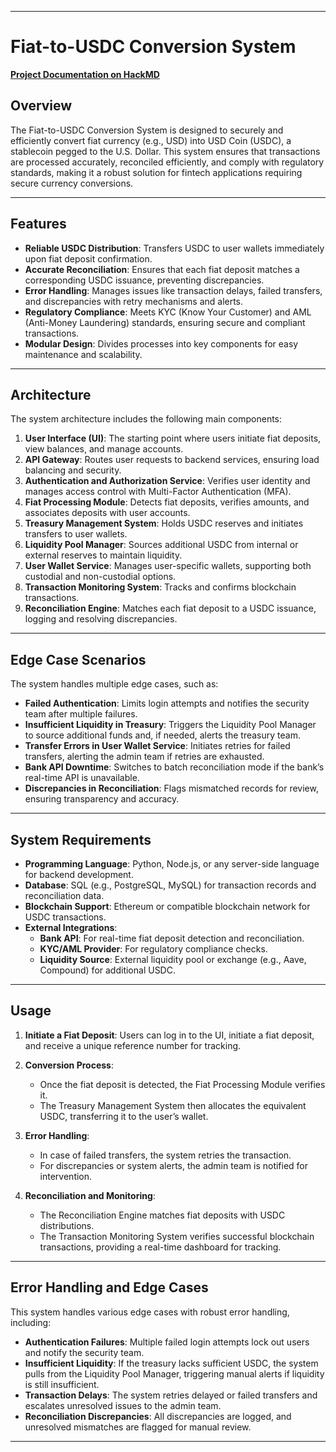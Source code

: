 
---

# **Fiat-to-USDC Conversion System**

[**Project Documentation on HackMD**](https://hackmd.io/@dNh9hWn3Qiay096pcQATQg/Rakesh-21BAI1031)

## **Overview**

The Fiat-to-USDC Conversion System is designed to securely and efficiently convert fiat currency (e.g., USD) into USD Coin (USDC), a stablecoin pegged to the U.S. Dollar. This system ensures that transactions are processed accurately, reconciled efficiently, and comply with regulatory standards, making it a robust solution for fintech applications requiring secure currency conversions.

---

## **Features**

- **Reliable USDC Distribution**: Transfers USDC to user wallets immediately upon fiat deposit confirmation.
- **Accurate Reconciliation**: Ensures that each fiat deposit matches a corresponding USDC issuance, preventing discrepancies.
- **Error Handling**: Manages issues like transaction delays, failed transfers, and discrepancies with retry mechanisms and alerts.
- **Regulatory Compliance**: Meets KYC (Know Your Customer) and AML (Anti-Money Laundering) standards, ensuring secure and compliant transactions.
- **Modular Design**: Divides processes into key components for easy maintenance and scalability.

---

## **Architecture**

The system architecture includes the following main components:

1. **User Interface (UI)**: The starting point where users initiate fiat deposits, view balances, and manage accounts.
2. **API Gateway**: Routes user requests to backend services, ensuring load balancing and security.
3. **Authentication and Authorization Service**: Verifies user identity and manages access control with Multi-Factor Authentication (MFA).
4. **Fiat Processing Module**: Detects fiat deposits, verifies amounts, and associates deposits with user accounts.
5. **Treasury Management System**: Holds USDC reserves and initiates transfers to user wallets.
6. **Liquidity Pool Manager**: Sources additional USDC from internal or external reserves to maintain liquidity.
7. **User Wallet Service**: Manages user-specific wallets, supporting both custodial and non-custodial options.
8. **Transaction Monitoring System**: Tracks and confirms blockchain transactions.
9. **Reconciliation Engine**: Matches each fiat deposit to a USDC issuance, logging and resolving discrepancies.

---

## **Edge Case Scenarios**

The system handles multiple edge cases, such as:
- **Failed Authentication**: Limits login attempts and notifies the security team after multiple failures.
- **Insufficient Liquidity in Treasury**: Triggers the Liquidity Pool Manager to source additional funds and, if needed, alerts the treasury team.
- **Transfer Errors in User Wallet Service**: Initiates retries for failed transfers, alerting the admin team if retries are exhausted.
- **Bank API Downtime**: Switches to batch reconciliation mode if the bank’s real-time API is unavailable.
- **Discrepancies in Reconciliation**: Flags mismatched records for review, ensuring transparency and accuracy.

---

## **System Requirements**

- **Programming Language**: Python, Node.js, or any server-side language for backend development.
- **Database**: SQL (e.g., PostgreSQL, MySQL) for transaction records and reconciliation data.
- **Blockchain Support**: Ethereum or compatible blockchain network for USDC transactions.
- **External Integrations**:
  - **Bank API**: For real-time fiat deposit detection and reconciliation.
  - **KYC/AML Provider**: For regulatory compliance checks.
  - **Liquidity Source**: External liquidity pool or exchange (e.g., Aave, Compound) for additional USDC.

---

## **Usage**

1. **Initiate a Fiat Deposit**:
   Users can log in to the UI, initiate a fiat deposit, and receive a unique reference number for tracking.

2. **Conversion Process**:
   - Once the fiat deposit is detected, the Fiat Processing Module verifies it.
   - The Treasury Management System then allocates the equivalent USDC, transferring it to the user’s wallet.

3. **Error Handling**:
   - In case of failed transfers, the system retries the transaction.
   - For discrepancies or system alerts, the admin team is notified for intervention.

4. **Reconciliation and Monitoring**:
   - The Reconciliation Engine matches fiat deposits with USDC distributions.
   - The Transaction Monitoring System verifies successful blockchain transactions, providing a real-time dashboard for tracking.

---

## **Error Handling and Edge Cases**

This system handles various edge cases with robust error handling, including:
- **Authentication Failures**: Multiple failed login attempts lock out users and notify the security team.
- **Insufficient Liquidity**: If the treasury lacks sufficient USDC, the system pulls from the Liquidity Pool Manager, triggering manual alerts if liquidity is still insufficient.
- **Transaction Delays**: The system retries delayed or failed transfers and escalates unresolved issues to the admin team.
- **Reconciliation Discrepancies**: All discrepancies are logged, and unresolved mismatches are flagged for manual review.

---
